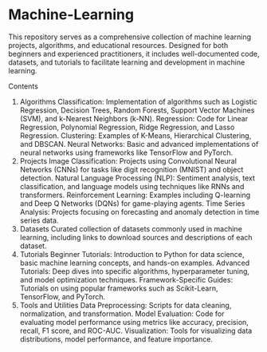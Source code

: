 # Machine-Learning
This repository serves as a comprehensive collection of machine learning projects, algorithms, and educational resources. Designed for both beginners and experienced practitioners, it includes well-documented code, datasets, and tutorials to facilitate learning and development in machine learning.

Contents
1. Algorithms
Classification: Implementation of algorithms such as Logistic Regression, Decision Trees, Random Forests, Support Vector Machines (SVM), and k-Nearest Neighbors (k-NN).
Regression: Code for Linear Regression, Polynomial Regression, Ridge Regression, and Lasso Regression.
Clustering: Examples of K-Means, Hierarchical Clustering, and DBSCAN.
Neural Networks: Basic and advanced implementations of neural networks using frameworks like TensorFlow and PyTorch.
2. Projects
Image Classification: Projects using Convolutional Neural Networks (CNNs) for tasks like digit recognition (MNIST) and object detection.
Natural Language Processing (NLP): Sentiment analysis, text classification, and language models using techniques like RNNs and transformers.
Reinforcement Learning: Examples including Q-learning and Deep Q Networks (DQNs) for game-playing agents.
Time Series Analysis: Projects focusing on forecasting and anomaly detection in time series data.
3. Datasets
Curated collection of datasets commonly used in machine learning, including links to download sources and descriptions of each dataset.
4. Tutorials
Beginner Tutorials: Introduction to Python for data science, basic machine learning concepts, and hands-on examples.
Advanced Tutorials: Deep dives into specific algorithms, hyperparameter tuning, and model optimization techniques.
Framework-Specific Guides: Tutorials on using popular frameworks such as Scikit-Learn, TensorFlow, and PyTorch.
5. Tools and Utilities
Data Preprocessing: Scripts for data cleaning, normalization, and transformation.
Model Evaluation: Code for evaluating model performance using metrics like accuracy, precision, recall, F1 score, and ROC-AUC.
Visualization: Tools for visualizing data distributions, model performance, and feature importance.
